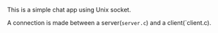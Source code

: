 This is a simple chat app using Unix socket.

A connection is made between a server(`server.c`) and a client(`client.c).
